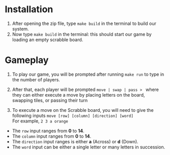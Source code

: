 # Installation

1.  After opening the zip file, type ``make build`` in the terminal to build our system.
2.  Now type ``make build`` in the terminal: this should start our game by loading an empty scrabble board.

# Gameplay

1. To play our game, you will be prompted after running ``make run`` to type
in the number of players.

2. After that, each player will be prompted ``move | swap | pass > `` where
they can either execute a move by placing letters on the board, swapping
tiles, or passing their turn

3. To execute a move on the Scrabble board, you will need to give the following
inputs ``move [row] [column] [direction] [word] ``  
For example, ``2 3 a orange``

* The ``row`` input ranges from __0__  to __14__.
* The ``column`` input ranges from __0__ to __14__.
* The ``direction`` input ranges is either __a__ (Across) or __d__ (Down).
* The ``word`` input can be either a single letter or many letters in succession.